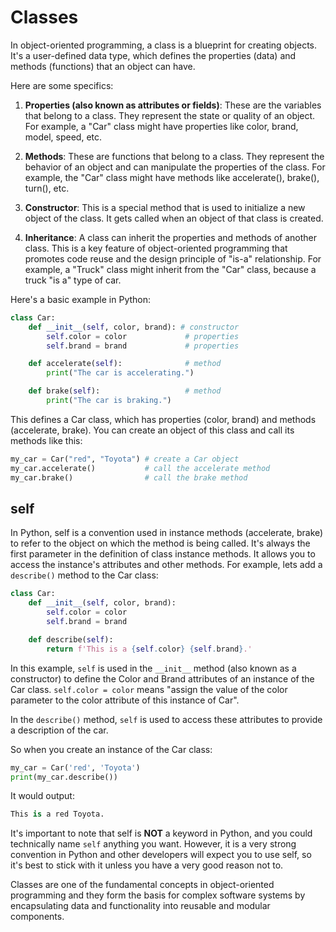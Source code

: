 # Classes

In object-oriented programming, a class is a blueprint for creating objects. It's a user-defined data type, which defines the properties (data) and methods (functions) that an object can have.

Here are some specifics:

1. **Properties (also known as attributes or fields)**: These are the variables that belong to a class. They represent the state or quality of an object. For example, a "Car" class might have properties like color, brand, model, speed, etc.

2. **Methods**: These are functions that belong to a class. They represent the behavior of an object and can manipulate the properties of the class. For example, the "Car" class might have methods like accelerate(), brake(), turn(), etc.

3. **Constructor**: This is a special method that is used to initialize a new object of the class. It gets called when an object of that class is created.

4. **Inheritance**: A class can inherit the properties and methods of another class. This is a key feature of object-oriented programming that promotes code reuse and the design principle of "is-a" relationship. For example, a "Truck" class might inherit from the "Car" class, because a truck "is a" type of car.

Here's a basic example in Python:

```python
class Car:
    def __init__(self, color, brand): # constructor
        self.color = color             # properties
        self.brand = brand             # properties

    def accelerate(self):              # method
        print("The car is accelerating.")

    def brake(self):                   # method
        print("The car is braking.")
```

This defines a Car class, which has properties (color, brand) and methods (accelerate, brake). You can create an object of this class and call its methods like this:

```python
my_car = Car("red", "Toyota") # create a Car object
my_car.accelerate()           # call the accelerate method
my_car.brake()                # call the brake method
```

## self
In Python, self is a convention used in instance methods (accelerate, brake) to refer to the object on which the method is being called. It's always the first parameter in the definition of class instance methods. It allows you to access the instance's attributes and other methods. For example, lets add a `describe()` method to the Car class:

```python
class Car:
    def __init__(self, color, brand):
        self.color = color
        self.brand = brand

    def describe(self):
        return f'This is a {self.color} {self.brand}.'
```

In this example, ```self``` is used in the ```__init__``` method (also known as a constructor) to define the Color and Brand attributes of an instance of the Car class. ```self.color = color``` means "assign the value of the color parameter to the color attribute of this instance of Car".

In the ```describe()``` method, ```self``` is used to access these attributes to provide a description of the car.

So when you create an instance of the Car class:

```python
my_car = Car('red', 'Toyota')
print(my_car.describe())
```

It would output:
```python
This is a red Toyota.
```

It's important to note that self is **NOT** a keyword in Python, and you could technically name ```self``` anything you want. However, it is a very strong convention in Python and other developers will expect you to use self, so it's best to stick with it unless you have a very good reason not to.


Classes are one of the fundamental concepts in object-oriented programming and they form the basis for complex software systems by encapsulating data and functionality into reusable and modular components.